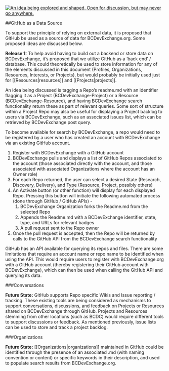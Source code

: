 <a rel="research" href="https://github.com/BCDevExchange/docs/wiki/Project-States"><img alt="An idea being explored and shaped. Open for discussion, but may never go anywhere." style="border-width:0" src="https://img.shields.io/badge/BCDevExchange-Research-red.svg" title="An idea being explored and shaped. Open for discussion, but may never go anywhere." /></a>

##GitHub as a Data Source 

To support the principle of relying on external data, it is proposed that GitHub be used as a source of data for BCDevExchange.org. Some proposed ideas are discussed below. 

**Release 1:** To help avoid having to build out a backend or store data on BCDevExchange, it’s proposed that we utilize GitHub as a ‘back end’ / database. This could theoretically be used to store information for any of the elements discussed in this document (Profiles, Organizations, Resources, Interests, or Projects), but would probably be initially used just for [[Resources|resources]] and [[Projects|projects]].
 
An idea being discussed is tagging a Repo’s readme.md with an identifier flagging it as a Project (BCDevExchange-Project) or a Resource (BCDevExchange-Resource), and having BCDevExchange search functionality return these as part of relevant queries. Some sort of structure within a Project Repo may also be useful for displaying a Project backlog to users via BCDevExchange, such as an associated issues list, which can be retrieved by BCDevExchange post query. 

To become available for search by BCDevExchange, a repo would need to be registered by a user who has created an account with BCDevExchange via an existing GitHub account. 

1.	Register with BCDevExchange with a GitHub account
2.	BCDevExchange pulls and displays a list of GitHub Repos associated to the account (those associated directly with the account, and those associated with associated Organizations where the account has an Owner role)
3.	For each Repo returned, the user can select a desired State (Research, Discovery, Delivery), and Type (Resource, Project, possibly others) 
4.	An Activate button (or other function) will display for each displayed Repo. Pressing this button will initiate the following automated process (done through GitHub / GitHub APIs) - 
    1. BCDevExchange Organization forks the Readme.md from the selected Repo
    2. Appends the Readme.md with a BCDevExchange identifier, state, type, and URLs for relevant badges
    3. A pull request sent to the Repo owner 
5.	Once the pull request is accepted, then the Repo will be returned by calls to the GitHub API from the BCDevExchange search functionality

GitHub has an API available for querying its repos and files. There are some limitations that require an account name or repo name to be identified when using the API. This would require users to register with BCDevExchange.org with a GitHub account (thereby registering their GitHub account with BCDevExchange), which can then be used when calling the GitHub API and querying its data. 

###Conversations

**Future State:** GitHub supports Repo specific Wikis and Issue reporting / tracking. These existing tools are being considered as mechanisms to support conversations, discussions, and feedback on Projects or Resources shared on BCDevExchange through GitHub. Projects and Resources stemming from other locations (such as BCDC) would require different tools to support discussions or feedback. As mentioned previously, issue lists can be used to store and track a project backlog.

###Organizations

**Future State:** [[Organizations|organizations]] maintained in GitHub could be identified through the presence of an associated .md (with naming convention or content) or specific keywords in their description, and used to populate search results from BCDevExchange.org.
